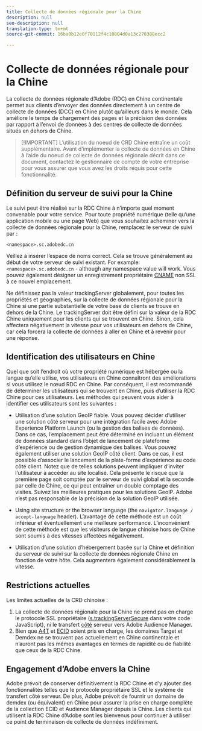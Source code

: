 ```yaml
---
title: Collecte de données régionale pour la Chine
description: null
seo-description: null
translation-type: tm+mt
source-git-commit: 16ba0b12e0f70112f4c10804d0a13c278388ecc2

---
```



# Collecte de données régionale pour la Chine

La collecte de données régionale d’Adobe (RDC) en Chine continentale permet aux clients d’envoyer des données directement à un centre de collecte de données (DCC) en Chine plutôt qu’ailleurs dans le monde. Cela améliore le temps de chargement des pages et la précision des données par rapport à l’envoi de données à des centres de collecte de données situés en dehors de Chine.

> [!IMPORTANT] L’utilisation du noeud de CRD Chine entraîne un coût supplémentaire. Avant d’implémenter la collecte de données en Chine à l’aide du noeud de collecte de données régionale décrit dans ce document, contactez le gestionnaire de compte de votre entreprise pour vous assurer que vous avez les droits requis pour cette fonctionnalité.

## Définition du serveur de suivi pour la Chine

Le suivi peut être réalisé sur la RDC Chine à n’importe quel moment convenable pour votre service. Pour toute propriété numérique (telle qu’une application mobile ou une page Web) que vous souhaitez acheminer vers la collecte de données régionale pour la Chine, remplacez le serveur de suivi par :

`<namespace>.sc.adobedc.cn`

Veillez à insérer l’espace de noms correct. Cela se trouve généralement au début de votre serveur de suivi existant. For example: `<namespace>.sc.adobedc.cn` - although any namespace value will work. Vous pouvez également désigner un enregistrement propriétaire [CNAME](https://marketing.adobe.com/resources/help/en_US/whitepapers/first_party_cookies/fpcookies_cname.html) non SSL à ce nouvel emplacement.

Ne définissez pas la valeur trackingServer globalement, pour toutes les propriétés et géographies, sur la collecte de données régionale pour la Chine si une partie substantielle de votre base de clients se trouve en dehors de la Chine. Le trackingServer doit être défini sur la valeur de la RDC Chine uniquement pour les clients qui se trouvent en Chine. Sinon, cela affectera négativement la vitesse pour vos utilisateurs en dehors de Chine, car cela forcera la collecte de données à aller en Chine et à revenir pour une réponse.

## Identification des utilisateurs en Chine

Quel que soit l’endroit où votre propriété numérique est hébergée ou la langue qu’elle utilise, vos utilisateurs en Chine connaîtront des améliorations si vous utilisez le nœud RDC en Chine. Par conséquent, il est recommandé de déterminer les utilisateurs qui se trouvent en Chine, puis d’utiliser la RDC Chine pour ces utilisateurs. Les méthodes qui peuvent vous aider à identifier ces utilisateurs sont les suivantes :

* Utilisation d’une solution GeoIP fiable.  Vous pouvez décider d’utiliser une solution côté serveur pour une intégration facile avec Adobe Experience Platform Launch (ou la gestion des balises de données). Dans ce cas, l’emplacement peut être déterminé en incluant un élément de données standard dans l’objet de lancement de plateforme d’expérience ou de gestion dynamique des balises. Vous pouvez également utiliser une solution GeoIP côté client. Dans ce cas, il est possible d’associer le lancement de la plate-forme d’expérience au code côté client. Notez que de telles solutions peuvent impliquer d’inviter l’utilisateur à accéder au site localisé. Cela présente le risque que la première page soit comptée par le serveur de suivi global et la seconde par celle de Chine, ce qui peut entraîner un double comptage des visites. Suivez les meilleures pratiques pour les solutions GeoIP. Adobe n’est pas responsable de la précision de la solution GeoIP utilisée.

* Using site structure or the browser language (the `navigator.language / accept-language` header). L’avantage de cette méthode est un coût inférieur et éventuellement une meilleure performance. L’inconvénient de cette méthode est que les visiteurs de langue chinoise hors de Chine sont soumis à des vitesses affectées négativement.
* Utilisation d’une solution d’hébergement basée sur la Chine et définition du serveur de suivi sur la collecte de données régionale Chine en fonction de votre hôte. Cela augmentera également considérablement la vitesse.

## Restrictions actuelles

Les limites actuelles de la CRD chinoise :

1. La collecte de données régionale pour la Chine ne prend pas en charge le protocole SSL propriétaire ([s.trackingServerSecure](https://helpx.adobe.com/analytics/kb/determining-data-center.html) dans votre code JavaScript), ni le transfert [côté](https://marketing.adobe.com/resources/help/en_US/reference/ssf.html) serveur vers Adobe Audience Manager.
2. Bien que [A4T](https://marketing.adobe.com/resources/help/en_US/target/a4t/a4t.html) et [ECID](https://marketing.adobe.com/resources/help/en_US/mcvid/) soient pris en charge, les domaines Target et Demdex ne se trouvent pas actuellement en Chine continentale et n’auront pas les mêmes avantages en termes de rapidité ou de fiabilité que ceux de la RDC Chine.

## Engagement d’Adobe envers la Chine

Adobe prévoit de conserver définitivement la RDC Chine et d’y ajouter des fonctionnalités telles que le protocole propriétaire SSL et le système de transfert côté serveur. De plus, Adobe prévoit de fournir un domaine de demdex (ou équivalent) en Chine pour assurer la prise en charge complète de la collection ECID et Audience Manager depuis la Chine. Les clients qui utilisent la RDC Chine d’Adobe sont les bienvenus pour continuer à utiliser ce point de terminaison de collecte de données indéfiniment.
